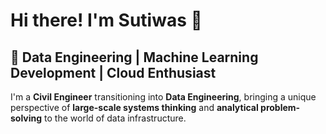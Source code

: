 # Hi there! I'm Sutiwas 👋

## 🚀 Data Engineering | Machine Learning Development | Cloud Enthusiast

I'm a **Civil Engineer** transitioning into **Data Engineering**, bringing a unique perspective of **large-scale systems thinking** and **analytical problem-solving** to the world of data infrastructure.

